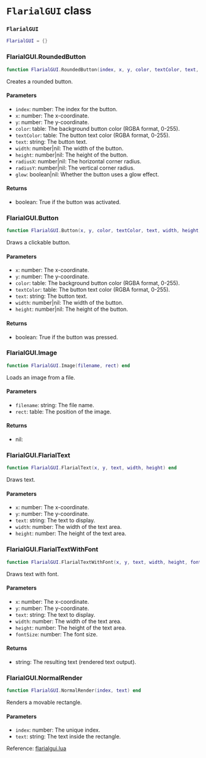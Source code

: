 # `FlarialGUI` class

### `FlarialGUI`
```lua
FlarialGUI = {}
```

### FlarialGUI.RoundedButton
```lua
function FlarialGUI.RoundedButton(index, x, y, color, textColor, text, width, height, radiusX, radiusY, glow) end
```
Creates a rounded button.

#### Parameters
- `index`: number: The index for the button.
- `x`: number: The x-coordinate.
- `y`: number: The y-coordinate.
- `color`: table: The background button color (RGBA format, 0-255).
- `textColor`: table: The button text color (RGBA format, 0-255).
- `text`: string: The button text.
- `width`: number|nil: The width of the button.
- `height`: number|nil: The height of the button.
- `radiusX`: number|nil: The horizontal corner radius.
- `radiusY`: number|nil: The vertical corner radius.
- `glow`: boolean|nil: Whether the button uses a glow effect.
#### Returns
- boolean: True if the button was activated.

### FlarialGUI.Button
```lua
function FlarialGUI.Button(x, y, color, textColor, text, width, height) end
```
Draws a clickable button.

#### Parameters
- `x`: number: The x-coordinate.
- `y`: number: The y-coordinate.
- `color`: table: The background button color (RGBA format, 0-255).
- `textColor`: table: The button text color (RGBA format, 0-255).
- `text`: string: The button text.
- `width`: number|nil: The width of the button.
- `height`: number|nil: The height of the button.
#### Returns
- boolean: True if the button was pressed.

### FlarialGUI.Image
```lua
function FlarialGUI.Image(filename, rect) end
```
Loads an image from a file.

#### Parameters
- `filename`: string: The file name.
- `rect`: table: The position of the image.
#### Returns
- nil: 

### FlarialGUI.FlarialText
```lua
function FlarialGUI.FlarialText(x, y, text, width, height) end
```
Draws text.

#### Parameters
- `x`: number: The x-coordinate.
- `y`: number: The y-coordinate.
- `text`: string: The text to display.
- `width`: number: The width of the text area.
- `height`: number: The height of the text area.

### FlarialGUI.FlarialTextWithFont
```lua
function FlarialGUI.FlarialTextWithFont(x, y, text, width, height, fontSize) end
```
Draws text with font.

#### Parameters
- `x`: number: The x-coordinate.
- `y`: number: The y-coordinate.
- `text`: string: The text to display.
- `width`: number: The width of the text area.
- `height`: number: The height of the text area.
- `fontSize`: number: The font size.
#### Returns
- string: The resulting text (rendered text output).

### FlarialGUI.NormalRender
```lua
function FlarialGUI.NormalRender(index, text) end
```
Renders a movable rectangle.

#### Parameters
- `index`: number: The unique index.
- `text`: string: The text inside the rectangle.

Reference: [flarialgui.lua](https://github.com/flarialmc/scripting-wiki/tree/main/autocomplete/gui/flarialgui.lua)